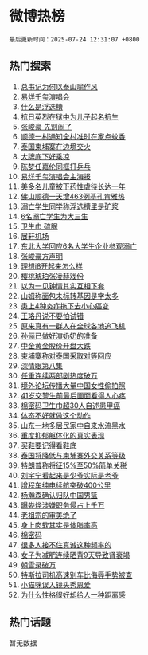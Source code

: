 # 微博热榜

`最后更新时间：2025-07-24 12:31:07 +0800`

## 热门搜索

1. [总书记为何以泰山喻作风](https://m.weibo.cn/search?containerid=100103type%3D1%26t%3D10%26q%3D%23%E6%80%BB%E4%B9%A6%E8%AE%B0%E4%B8%BA%E4%BD%95%E4%BB%A5%E6%B3%B0%E5%B1%B1%E5%96%BB%E4%BD%9C%E9%A3%8E%23&stream_entry_id=51&isnewpage=1&extparam=seat%3D1%26c_type%3D51%26pos%3D0%26q%3D%2523%25E6%2580%25BB%25E4%25B9%25A6%25E8%25AE%25B0%25E4%25B8%25BA%25E4%25BD%2595%25E4%25BB%25A5%25E6%25B3%25B0%25E5%25B1%25B1%25E5%2596%25BB%25E4%25BD%259C%25E9%25A3%258E%2523%26dgr%3D0%26stream_entry_id%3D51%26cate%3D10103%26filter_type%3Drealtimehot%26display_time%3D1753331466%26pre_seqid%3D1753331466188910978861)
1. [易烊千玺演唱会](https://m.weibo.cn/search?containerid=100103type%3D1%26t%3D10%26q%3D%23%E6%98%93%E7%83%8A%E5%8D%83%E7%8E%BA%E6%BC%94%E5%94%B1%E4%BC%9A%23&stream_entry_id=31&isnewpage=1&extparam=seat%3D1%26band_rank%3D1%26flag%3D1%26pos%3D0%26cate%3D5001%26lcate%3D5001%26c_type%3D31%26q%3D%2523%25E6%2598%2593%25E7%2583%258A%25E5%258D%2583%25E7%258E%25BA%25E6%25BC%2594%25E5%2594%25B1%25E4%25BC%259A%2523%26dgr%3D0%26stream_entry_id%3D31%26realpos%3D1%26filter_type%3Drealtimehot%26display_time%3D1753331466%26pre_seqid%3D1753331466188910978861)
1. [什么是浮选槽](https://m.weibo.cn/search?containerid=100103type%3D1%26t%3D10%26q%3D%23%E4%BB%80%E4%B9%88%E6%98%AF%E6%B5%AE%E9%80%89%E6%A7%BD%23&stream_entry_id=31&isnewpage=1&extparam=seat%3D1%26band_rank%3D2%26flag%3D1%26pos%3D1%26cate%3D5001%26lcate%3D5001%26c_type%3D31%26q%3D%2523%25E4%25BB%2580%25E4%25B9%2588%25E6%2598%25AF%25E6%25B5%25AE%25E9%2580%2589%25E6%25A7%25BD%2523%26dgr%3D0%26stream_entry_id%3D31%26realpos%3D2%26filter_type%3Drealtimehot%26display_time%3D1753331466%26pre_seqid%3D1753331466188910978861)
1. [抗日英烈在狱中为儿子起名抗生](https://m.weibo.cn/search?containerid=100103type%3D1%26t%3D10%26q%3D%23%E6%8A%97%E6%97%A5%E8%8B%B1%E7%83%88%E5%9C%A8%E7%8B%B1%E4%B8%AD%E4%B8%BA%E5%84%BF%E5%AD%90%E8%B5%B7%E5%90%8D%E6%8A%97%E7%94%9F%23&stream_entry_id=31&isnewpage=1&extparam=seat%3D1%26band_rank%3D3%26flag%3D0%26pos%3D2%26cate%3D5001%26lcate%3D5001%26c_type%3D31%26q%3D%2523%25E6%258A%2597%25E6%2597%25A5%25E8%258B%25B1%25E7%2583%2588%25E5%259C%25A8%25E7%258B%25B1%25E4%25B8%25AD%25E4%25B8%25BA%25E5%2584%25BF%25E5%25AD%2590%25E8%25B5%25B7%25E5%2590%258D%25E6%258A%2597%25E7%2594%259F%2523%26dgr%3D0%26stream_entry_id%3D31%26realpos%3D3%26filter_type%3Drealtimehot%26display_time%3D1753331466%26pre_seqid%3D1753331466188910978861)
1. [张峻豪 先别闹了](https://m.weibo.cn/search?containerid=100103type%3D1%26t%3D10%26q%3D%E5%BC%A0%E5%B3%BB%E8%B1%AA+%E5%85%88%E5%88%AB%E9%97%B9%E4%BA%86&stream_entry_id=31&isnewpage=1&extparam=seat%3D1%26band_rank%3D4%26flag%3D1%26pos%3D3%26cate%3D5001%26lcate%3D5001%26c_type%3D31%26q%3D%25E5%25BC%25A0%25E5%25B3%25BB%25E8%25B1%25AA%2520%25E5%2585%2588%25E5%2588%25AB%25E9%2597%25B9%25E4%25BA%2586%26dgr%3D0%26stream_entry_id%3D31%26realpos%3D4%26filter_type%3Drealtimehot%26display_time%3D1753331466%26pre_seqid%3D1753331466188910978861)
1. [顺德一村通知全村准时在家点蚊香](https://m.weibo.cn/search?containerid=100103type%3D1%26t%3D10%26q%3D%23%E9%A1%BA%E5%BE%B7%E4%B8%80%E6%9D%91%E9%80%9A%E7%9F%A5%E5%85%A8%E6%9D%91%E5%87%86%E6%97%B6%E5%9C%A8%E5%AE%B6%E7%82%B9%E8%9A%8A%E9%A6%99%23&stream_entry_id=31&isnewpage=1&extparam=seat%3D1%26band_rank%3D5%26flag%3D0%26pos%3D4%26cate%3D5001%26lcate%3D5001%26c_type%3D31%26q%3D%2523%25E9%25A1%25BA%25E5%25BE%25B7%25E4%25B8%2580%25E6%259D%2591%25E9%2580%259A%25E7%259F%25A5%25E5%2585%25A8%25E6%259D%2591%25E5%2587%2586%25E6%2597%25B6%25E5%259C%25A8%25E5%25AE%25B6%25E7%2582%25B9%25E8%259A%258A%25E9%25A6%2599%2523%26dgr%3D0%26stream_entry_id%3D31%26realpos%3D5%26filter_type%3Drealtimehot%26display_time%3D1753331466%26pre_seqid%3D1753331466188910978861)
1. [泰国柬埔寨在边境交火](https://m.weibo.cn/search?containerid=100103type%3D1%26t%3D10%26q%3D%23%E6%B3%B0%E5%9B%BD%E6%9F%AC%E5%9F%94%E5%AF%A8%E5%9C%A8%E8%BE%B9%E5%A2%83%E4%BA%A4%E7%81%AB%23&stream_entry_id=31&isnewpage=1&extparam=seat%3D1%26band_rank%3D6%26flag%3D0%26pos%3D5%26cate%3D5001%26lcate%3D5001%26c_type%3D31%26q%3D%2523%25E6%25B3%25B0%25E5%259B%25BD%25E6%259F%25AC%25E5%259F%2594%25E5%25AF%25A8%25E5%259C%25A8%25E8%25BE%25B9%25E5%25A2%2583%25E4%25BA%25A4%25E7%2581%25AB%2523%26dgr%3D0%26stream_entry_id%3D31%26realpos%3D6%26filter_type%3Drealtimehot%26display_time%3D1753331466%26pre_seqid%3D1753331466188910978861)
1. [大牌底下好乘凉](https://m.weibo.cn/search?containerid=100103type%3D1%26t%3D10%26q%3D%23%E5%A4%A7%E7%89%8C%E5%BA%95%E4%B8%8B%E5%A5%BD%E4%B9%98%E5%87%89%23&stream_entry_id=31&isnewpage=1&extparam=seat%3D1%26c_type%3D31%26topic_ad%3D1%26is_ad_pos%3D1%26pos%3D6%26band_rank%3D7%26cate%3D5001%26lcate%3D5001%26q%3D%2523%25E5%25A4%25A7%25E7%2589%258C%25E5%25BA%2595%25E4%25B8%258B%25E5%25A5%25BD%25E4%25B9%2598%25E5%2587%2589%2523%26dgr%3D0%26stream_entry_id%3D31%26adid%3D294405%26filter_type%3Drealtimehot%26display_time%3D1753331466%26pre_seqid%3D1753331466188910978861)
1. [陈梦任嘉伦同框打乒乓](https://m.weibo.cn/search?containerid=100103type%3D1%26t%3D10%26q%3D%23%E9%99%88%E6%A2%A6%E4%BB%BB%E5%98%89%E4%BC%A6%E5%90%8C%E6%A1%86%E6%89%93%E4%B9%92%E4%B9%93%23&stream_entry_id=31&isnewpage=1&extparam=seat%3D1%26band_rank%3D7%26flag%3D1%26pos%3D7%26cate%3D5001%26lcate%3D5001%26c_type%3D31%26q%3D%2523%25E9%2599%2588%25E6%25A2%25A6%25E4%25BB%25BB%25E5%2598%2589%25E4%25BC%25A6%25E5%2590%258C%25E6%25A1%2586%25E6%2589%2593%25E4%25B9%2592%25E4%25B9%2593%2523%26dgr%3D0%26stream_entry_id%3D31%26realpos%3D7%26filter_type%3Drealtimehot%26display_time%3D1753331466%26pre_seqid%3D1753331466188910978861)
1. [易烊千玺演唱会主海报](https://m.weibo.cn/search?containerid=100103type%3D1%26t%3D10%26q%3D%23%E6%98%93%E7%83%8A%E5%8D%83%E7%8E%BA%E6%BC%94%E5%94%B1%E4%BC%9A%E4%B8%BB%E6%B5%B7%E6%8A%A5%23&stream_entry_id=31&isnewpage=1&extparam=seat%3D1%26band_rank%3D8%26flag%3D1%26pos%3D8%26cate%3D5001%26lcate%3D5001%26c_type%3D31%26q%3D%2523%25E6%2598%2593%25E7%2583%258A%25E5%258D%2583%25E7%258E%25BA%25E6%25BC%2594%25E5%2594%25B1%25E4%25BC%259A%25E4%25B8%25BB%25E6%25B5%25B7%25E6%258A%25A5%2523%26dgr%3D0%26stream_entry_id%3D31%26realpos%3D8%26filter_type%3Drealtimehot%26display_time%3D1753331466%26pre_seqid%3D1753331466188910978861)
1. [美多名儿童被下药性虐待长达一年](https://m.weibo.cn/search?containerid=100103type%3D1%26t%3D10%26q%3D%E7%BE%8E%E5%A4%9A%E5%90%8D%E5%84%BF%E7%AB%A5%E8%A2%AB%E4%B8%8B%E8%8D%AF%E6%80%A7%E8%99%90%E5%BE%85%E9%95%BF%E8%BE%BE%E4%B8%80%E5%B9%B4&stream_entry_id=31&isnewpage=1&extparam=seat%3D1%26band_rank%3D9%26flag%3D0%26pos%3D9%26cate%3D5001%26lcate%3D5001%26c_type%3D31%26q%3D%25E7%25BE%258E%25E5%25A4%259A%25E5%2590%258D%25E5%2584%25BF%25E7%25AB%25A5%25E8%25A2%25AB%25E4%25B8%258B%25E8%258D%25AF%25E6%2580%25A7%25E8%2599%2590%25E5%25BE%2585%25E9%2595%25BF%25E8%25BE%25BE%25E4%25B8%2580%25E5%25B9%25B4%26dgr%3D0%26stream_entry_id%3D31%26realpos%3D9%26filter_type%3Drealtimehot%26display_time%3D1753331466%26pre_seqid%3D1753331466188910978861)
1. [佛山顺德一天增463例基孔肯雅热](https://m.weibo.cn/search?containerid=100103type%3D1%26t%3D10%26q%3D%23%E4%BD%9B%E5%B1%B1%E9%A1%BA%E5%BE%B7%E4%B8%80%E5%A4%A9%E5%A2%9E463%E4%BE%8B%E5%9F%BA%E5%AD%94%E8%82%AF%E9%9B%85%E7%83%AD%23&stream_entry_id=31&isnewpage=1&extparam=seat%3D1%26band_rank%3D10%26flag%3D1%26pos%3D10%26cate%3D5001%26lcate%3D5001%26c_type%3D31%26q%3D%2523%25E4%25BD%259B%25E5%25B1%25B1%25E9%25A1%25BA%25E5%25BE%25B7%25E4%25B8%2580%25E5%25A4%25A9%25E5%25A2%259E463%25E4%25BE%258B%25E5%259F%25BA%25E5%25AD%2594%25E8%2582%25AF%25E9%259B%2585%25E7%2583%25AD%2523%26dgr%3D0%26stream_entry_id%3D31%26realpos%3D10%26filter_type%3Drealtimehot%26display_time%3D1753331466%26pre_seqid%3D1753331466188910978861)
1. [溺亡学生同学称浮选槽里是矿浆](https://m.weibo.cn/search?containerid=100103type%3D1%26t%3D10%26q%3D%23%E6%BA%BA%E4%BA%A1%E5%AD%A6%E7%94%9F%E5%90%8C%E5%AD%A6%E7%A7%B0%E6%B5%AE%E9%80%89%E6%A7%BD%E9%87%8C%E6%98%AF%E7%9F%BF%E6%B5%86%23&stream_entry_id=31&isnewpage=1&extparam=seat%3D1%26band_rank%3D11%26flag%3D0%26pos%3D11%26cate%3D5001%26lcate%3D5001%26c_type%3D31%26q%3D%2523%25E6%25BA%25BA%25E4%25BA%25A1%25E5%25AD%25A6%25E7%2594%259F%25E5%2590%258C%25E5%25AD%25A6%25E7%25A7%25B0%25E6%25B5%25AE%25E9%2580%2589%25E6%25A7%25BD%25E9%2587%258C%25E6%2598%25AF%25E7%259F%25BF%25E6%25B5%2586%2523%26dgr%3D0%26stream_entry_id%3D31%26realpos%3D11%26filter_type%3Drealtimehot%26display_time%3D1753331466%26pre_seqid%3D1753331466188910978861)
1. [6名溺亡学生为大三生](https://m.weibo.cn/search?containerid=100103type%3D1%26t%3D10%26q%3D%236%E5%90%8D%E6%BA%BA%E4%BA%A1%E5%AD%A6%E7%94%9F%E4%B8%BA%E5%A4%A7%E4%B8%89%E7%94%9F%23&stream_entry_id=31&isnewpage=1&extparam=seat%3D1%26band_rank%3D12%26flag%3D1%26pos%3D12%26cate%3D5001%26lcate%3D5001%26c_type%3D31%26q%3D%25236%25E5%2590%258D%25E6%25BA%25BA%25E4%25BA%25A1%25E5%25AD%25A6%25E7%2594%259F%25E4%25B8%25BA%25E5%25A4%25A7%25E4%25B8%2589%25E7%2594%259F%2523%26dgr%3D0%26stream_entry_id%3D31%26realpos%3D12%26filter_type%3Drealtimehot%26display_time%3D1753331466%26pre_seqid%3D1753331466188910978861)
1. [卫生巾 硫脲](https://m.weibo.cn/search?containerid=100103type%3D1%26t%3D10%26q%3D%E5%8D%AB%E7%94%9F%E5%B7%BE+%E7%A1%AB%E8%84%B2&stream_entry_id=31&isnewpage=1&extparam=seat%3D1%26band_rank%3D13%26flag%3D2%26pos%3D13%26cate%3D5001%26lcate%3D5001%26c_type%3D31%26q%3D%25E5%258D%25AB%25E7%2594%259F%25E5%25B7%25BE%2520%25E7%25A1%25AB%25E8%2584%25B2%26dgr%3D0%26stream_entry_id%3D31%26realpos%3D13%26filter_type%3Drealtimehot%26display_time%3D1753331466%26pre_seqid%3D1753331466188910978861)
1. [展轩机场](https://m.weibo.cn/search?containerid=100103type%3D1%26t%3D10%26q%3D%E5%B1%95%E8%BD%A9%E6%9C%BA%E5%9C%BA&stream_entry_id=31&isnewpage=1&extparam=seat%3D1%26band_rank%3D14%26flag%3D1%26pos%3D14%26cate%3D5001%26lcate%3D5001%26c_type%3D31%26q%3D%25E5%25B1%2595%25E8%25BD%25A9%25E6%259C%25BA%25E5%259C%25BA%26dgr%3D0%26stream_entry_id%3D31%26realpos%3D14%26filter_type%3Drealtimehot%26display_time%3D1753331466%26pre_seqid%3D1753331466188910978861)
1. [东北大学回应6名大学生企业参观溺亡](https://m.weibo.cn/search?containerid=100103type%3D1%26t%3D10%26q%3D%23%E4%B8%9C%E5%8C%97%E5%A4%A7%E5%AD%A6%E5%9B%9E%E5%BA%946%E5%90%8D%E5%A4%A7%E5%AD%A6%E7%94%9F%E4%BC%81%E4%B8%9A%E5%8F%82%E8%A7%82%E6%BA%BA%E4%BA%A1%23&stream_entry_id=31&isnewpage=1&extparam=seat%3D1%26band_rank%3D15%26flag%3D0%26pos%3D15%26cate%3D5001%26lcate%3D5001%26c_type%3D31%26q%3D%2523%25E4%25B8%259C%25E5%258C%2597%25E5%25A4%25A7%25E5%25AD%25A6%25E5%259B%259E%25E5%25BA%25946%25E5%2590%258D%25E5%25A4%25A7%25E5%25AD%25A6%25E7%2594%259F%25E4%25BC%2581%25E4%25B8%259A%25E5%258F%2582%25E8%25A7%2582%25E6%25BA%25BA%25E4%25BA%25A1%2523%26dgr%3D0%26stream_entry_id%3D31%26realpos%3D15%26filter_type%3Drealtimehot%26display_time%3D1753331466%26pre_seqid%3D1753331466188910978861)
1. [张峻豪方声明](https://m.weibo.cn/search?containerid=100103type%3D1%26t%3D10%26q%3D%23%E5%BC%A0%E5%B3%BB%E8%B1%AA%E6%96%B9%E5%A3%B0%E6%98%8E%23&stream_entry_id=31&isnewpage=1&extparam=seat%3D1%26band_rank%3D16%26flag%3D1%26pos%3D16%26cate%3D5001%26lcate%3D5001%26c_type%3D31%26q%3D%2523%25E5%25BC%25A0%25E5%25B3%25BB%25E8%25B1%25AA%25E6%2596%25B9%25E5%25A3%25B0%25E6%2598%258E%2523%26dgr%3D0%26stream_entry_id%3D31%26realpos%3D16%26filter_type%3Drealtimehot%26display_time%3D1753331466%26pre_seqid%3D1753331466188910978861)
1. [理想i8开起来怎么样](https://m.weibo.cn/search?containerid=100103type%3D1%26t%3D10%26q%3D%23%E7%90%86%E6%83%B3i8%E5%BC%80%E8%B5%B7%E6%9D%A5%E6%80%8E%E4%B9%88%E6%A0%B7%23&stream_entry_id=31&isnewpage=1&extparam=seat%3D1%26band_rank%3D17%26flag%3D1%26pos%3D17%26cate%3D5001%26lcate%3D5001%26c_type%3D31%26q%3D%2523%25E7%2590%2586%25E6%2583%25B3i8%25E5%25BC%2580%25E8%25B5%25B7%25E6%259D%25A5%25E6%2580%258E%25E4%25B9%2588%25E6%25A0%25B7%2523%26dgr%3D0%26stream_entry_id%3D31%26realpos%3D17%26filter_type%3Drealtimehot%26display_time%3D1753331466%26pre_seqid%3D1753331466188910978861)
1. [樱桃琥珀张凌赫戏份](https://m.weibo.cn/search?containerid=100103type%3D1%26t%3D10%26q%3D%E6%A8%B1%E6%A1%83%E7%90%A5%E7%8F%80%E5%BC%A0%E5%87%8C%E8%B5%AB%E6%88%8F%E4%BB%BD&stream_entry_id=31&isnewpage=1&extparam=seat%3D1%26band_rank%3D18%26flag%3D0%26pos%3D18%26cate%3D5001%26lcate%3D5001%26c_type%3D31%26q%3D%25E6%25A8%25B1%25E6%25A1%2583%25E7%2590%25A5%25E7%258F%2580%25E5%25BC%25A0%25E5%2587%258C%25E8%25B5%25AB%25E6%2588%258F%25E4%25BB%25BD%26dgr%3D0%26stream_entry_id%3D31%26realpos%3D18%26filter_type%3Drealtimehot%26display_time%3D1753331466%26pre_seqid%3D1753331466188910978861)
1. [以为一见钟情其实互相下套](https://m.weibo.cn/search?containerid=100103type%3D1%26t%3D10%26q%3D%E4%BB%A5%E4%B8%BA%E4%B8%80%E8%A7%81%E9%92%9F%E6%83%85%E5%85%B6%E5%AE%9E%E4%BA%92%E7%9B%B8%E4%B8%8B%E5%A5%97&stream_entry_id=31&isnewpage=1&extparam=seat%3D1%26band_rank%3D19%26flag%3D1%26pos%3D19%26cate%3D5001%26lcate%3D5001%26c_type%3D31%26q%3D%25E4%25BB%25A5%25E4%25B8%25BA%25E4%25B8%2580%25E8%25A7%2581%25E9%2592%259F%25E6%2583%2585%25E5%2585%25B6%25E5%25AE%259E%25E4%25BA%2592%25E7%259B%25B8%25E4%25B8%258B%25E5%25A5%2597%26dgr%3D0%26stream_entry_id%3D31%26realpos%3D19%26filter_type%3Drealtimehot%26display_time%3D1753331466%26pre_seqid%3D1753331466188910978861)
1. [山姆称面包未标转基因是字太多](https://m.weibo.cn/search?containerid=100103type%3D1%26t%3D10%26q%3D%23%E5%B1%B1%E5%A7%86%E7%A7%B0%E9%9D%A2%E5%8C%85%E6%9C%AA%E6%A0%87%E8%BD%AC%E5%9F%BA%E5%9B%A0%E6%98%AF%E5%AD%97%E5%A4%AA%E5%A4%9A%23&stream_entry_id=31&isnewpage=1&extparam=seat%3D1%26band_rank%3D20%26flag%3D1%26pos%3D20%26cate%3D5001%26lcate%3D5001%26c_type%3D31%26q%3D%2523%25E5%25B1%25B1%25E5%25A7%2586%25E7%25A7%25B0%25E9%259D%25A2%25E5%258C%2585%25E6%259C%25AA%25E6%25A0%2587%25E8%25BD%25AC%25E5%259F%25BA%25E5%259B%25A0%25E6%2598%25AF%25E5%25AD%2597%25E5%25A4%25AA%25E5%25A4%259A%2523%26dgr%3D0%26stream_entry_id%3D31%26realpos%3D20%26filter_type%3Drealtimehot%26display_time%3D1753331466%26pre_seqid%3D1753331466188910978861)
1. [患上4种炎症拖下去小心癌变](https://m.weibo.cn/search?containerid=100103type%3D1%26t%3D10%26q%3D%23%E6%82%A3%E4%B8%8A4%E7%A7%8D%E7%82%8E%E7%97%87%E6%8B%96%E4%B8%8B%E5%8E%BB%E5%B0%8F%E5%BF%83%E7%99%8C%E5%8F%98%23&stream_entry_id=31&isnewpage=1&extparam=seat%3D1%26band_rank%3D21%26flag%3D0%26pos%3D21%26cate%3D5001%26lcate%3D5001%26c_type%3D31%26q%3D%2523%25E6%2582%25A3%25E4%25B8%258A4%25E7%25A7%258D%25E7%2582%258E%25E7%2597%2587%25E6%258B%2596%25E4%25B8%258B%25E5%258E%25BB%25E5%25B0%258F%25E5%25BF%2583%25E7%2599%258C%25E5%258F%2598%2523%26dgr%3D0%26stream_entry_id%3D31%26realpos%3D21%26filter_type%3Drealtimehot%26display_time%3D1753331466%26pre_seqid%3D1753331466188910978861)
1. [王珞丹说不要怕试错](https://m.weibo.cn/search?containerid=100103type%3D1%26t%3D10%26q%3D%23%E7%8E%8B%E7%8F%9E%E4%B8%B9%E8%AF%B4%E4%B8%8D%E8%A6%81%E6%80%95%E8%AF%95%E9%94%99%23&stream_entry_id=31&isnewpage=1&extparam=seat%3D1%26band_rank%3D22%26flag%3D1%26pos%3D22%26cate%3D5001%26lcate%3D5001%26c_type%3D31%26q%3D%2523%25E7%258E%258B%25E7%258F%259E%25E4%25B8%25B9%25E8%25AF%25B4%25E4%25B8%258D%25E8%25A6%2581%25E6%2580%2595%25E8%25AF%2595%25E9%2594%2599%2523%26dgr%3D0%26stream_entry_id%3D31%26realpos%3D22%26filter_type%3Drealtimehot%26display_time%3D1753331466%26pre_seqid%3D1753331466188910978861)
1. [原来真有一群人在全球各地追飞机](https://m.weibo.cn/search?containerid=100103type%3D1%26t%3D10%26q%3D%23%E5%8E%9F%E6%9D%A5%E7%9C%9F%E6%9C%89%E4%B8%80%E7%BE%A4%E4%BA%BA%E5%9C%A8%E5%85%A8%E7%90%83%E5%90%84%E5%9C%B0%E8%BF%BD%E9%A3%9E%E6%9C%BA%23&stream_entry_id=31&isnewpage=1&extparam=seat%3D1%26band_rank%3D23%26flag%3D1%26pos%3D23%26cate%3D5001%26lcate%3D5001%26c_type%3D31%26q%3D%2523%25E5%258E%259F%25E6%259D%25A5%25E7%259C%259F%25E6%259C%2589%25E4%25B8%2580%25E7%25BE%25A4%25E4%25BA%25BA%25E5%259C%25A8%25E5%2585%25A8%25E7%2590%2583%25E5%2590%2584%25E5%259C%25B0%25E8%25BF%25BD%25E9%25A3%259E%25E6%259C%25BA%2523%26dgr%3D0%26stream_entry_id%3D31%26realpos%3D23%26filter_type%3Drealtimehot%26display_time%3D1753331466%26pre_seqid%3D1753331466188910978861)
1. [孙俪已做好演奶奶的准备](https://m.weibo.cn/search?containerid=100103type%3D1%26t%3D10%26q%3D%23%E5%AD%99%E4%BF%AA%E5%B7%B2%E5%81%9A%E5%A5%BD%E6%BC%94%E5%A5%B6%E5%A5%B6%E7%9A%84%E5%87%86%E5%A4%87%23&stream_entry_id=31&isnewpage=1&extparam=seat%3D1%26band_rank%3D24%26flag%3D1%26pos%3D24%26cate%3D5001%26lcate%3D5001%26c_type%3D31%26q%3D%2523%25E5%25AD%2599%25E4%25BF%25AA%25E5%25B7%25B2%25E5%2581%259A%25E5%25A5%25BD%25E6%25BC%2594%25E5%25A5%25B6%25E5%25A5%25B6%25E7%259A%2584%25E5%2587%2586%25E5%25A4%2587%2523%26dgr%3D0%26stream_entry_id%3D31%26realpos%3D24%26filter_type%3Drealtimehot%26display_time%3D1753331466%26pre_seqid%3D1753331466188910978861)
1. [中金黄金股价开盘大跌](https://m.weibo.cn/search?containerid=100103type%3D1%26t%3D10%26q%3D%23%E4%B8%AD%E9%87%91%E9%BB%84%E9%87%91%E8%82%A1%E4%BB%B7%E5%BC%80%E7%9B%98%E5%A4%A7%E8%B7%8C%23&stream_entry_id=31&isnewpage=1&extparam=seat%3D1%26band_rank%3D25%26flag%3D1%26pos%3D25%26cate%3D5001%26lcate%3D5001%26c_type%3D31%26q%3D%2523%25E4%25B8%25AD%25E9%2587%2591%25E9%25BB%2584%25E9%2587%2591%25E8%2582%25A1%25E4%25BB%25B7%25E5%25BC%2580%25E7%259B%2598%25E5%25A4%25A7%25E8%25B7%258C%2523%26dgr%3D0%26stream_entry_id%3D31%26realpos%3D25%26filter_type%3Drealtimehot%26display_time%3D1753331466%26pre_seqid%3D1753331466188910978861)
1. [柬埔寨称对泰国采取对等回应](https://m.weibo.cn/search?containerid=100103type%3D1%26t%3D10%26q%3D%23%E6%9F%AC%E5%9F%94%E5%AF%A8%E7%A7%B0%E5%AF%B9%E6%B3%B0%E5%9B%BD%E9%87%87%E5%8F%96%E5%AF%B9%E7%AD%89%E5%9B%9E%E5%BA%94%23&stream_entry_id=31&isnewpage=1&extparam=seat%3D1%26band_rank%3D26%26flag%3D1%26pos%3D26%26cate%3D5001%26lcate%3D5001%26c_type%3D31%26q%3D%2523%25E6%259F%25AC%25E5%259F%2594%25E5%25AF%25A8%25E7%25A7%25B0%25E5%25AF%25B9%25E6%25B3%25B0%25E5%259B%25BD%25E9%2587%2587%25E5%258F%2596%25E5%25AF%25B9%25E7%25AD%2589%25E5%259B%259E%25E5%25BA%2594%2523%26dgr%3D0%26stream_entry_id%3D31%26realpos%3D26%26filter_type%3Drealtimehot%26display_time%3D1753331466%26pre_seqid%3D1753331466188910978861)
1. [深情眼第八集](https://m.weibo.cn/search?containerid=100103type%3D1%26t%3D10%26q%3D%E6%B7%B1%E6%83%85%E7%9C%BC%E7%AC%AC%E5%85%AB%E9%9B%86&stream_entry_id=31&isnewpage=1&extparam=seat%3D1%26band_rank%3D27%26flag%3D0%26pos%3D27%26cate%3D5001%26lcate%3D5001%26c_type%3D31%26q%3D%25E6%25B7%25B1%25E6%2583%2585%25E7%259C%25BC%25E7%25AC%25AC%25E5%2585%25AB%25E9%259B%2586%26dgr%3D0%26stream_entry_id%3D31%26realpos%3D27%26filter_type%3Drealtimehot%26display_time%3D1753331466%26pre_seqid%3D1753331466188910978861)
1. [任重连续两部剧热度破万](https://m.weibo.cn/search?containerid=100103type%3D1%26t%3D10%26q%3D%E4%BB%BB%E9%87%8D%E8%BF%9E%E7%BB%AD%E4%B8%A4%E9%83%A8%E5%89%A7%E7%83%AD%E5%BA%A6%E7%A0%B4%E4%B8%87&stream_entry_id=31&isnewpage=1&extparam=seat%3D1%26band_rank%3D28%26flag%3D1%26pos%3D28%26cate%3D5001%26lcate%3D5001%26c_type%3D31%26q%3D%25E4%25BB%25BB%25E9%2587%258D%25E8%25BF%259E%25E7%25BB%25AD%25E4%25B8%25A4%25E9%2583%25A8%25E5%2589%25A7%25E7%2583%25AD%25E5%25BA%25A6%25E7%25A0%25B4%25E4%25B8%2587%26dgr%3D0%26stream_entry_id%3D31%26realpos%3D28%26filter_type%3Drealtimehot%26display_time%3D1753331466%26pre_seqid%3D1753331466188910978861)
1. [境外论坛传播大量中国女性偷拍照](https://m.weibo.cn/search?containerid=100103type%3D1%26t%3D10%26q%3D%23%E5%A2%83%E5%A4%96%E8%AE%BA%E5%9D%9B%E4%BC%A0%E6%92%AD%E5%A4%A7%E9%87%8F%E4%B8%AD%E5%9B%BD%E5%A5%B3%E6%80%A7%E5%81%B7%E6%8B%8D%E7%85%A7%23&stream_entry_id=31&isnewpage=1&extparam=seat%3D1%26band_rank%3D29%26flag%3D1%26pos%3D29%26cate%3D5001%26lcate%3D5001%26c_type%3D31%26q%3D%2523%25E5%25A2%2583%25E5%25A4%2596%25E8%25AE%25BA%25E5%259D%259B%25E4%25BC%25A0%25E6%2592%25AD%25E5%25A4%25A7%25E9%2587%258F%25E4%25B8%25AD%25E5%259B%25BD%25E5%25A5%25B3%25E6%2580%25A7%25E5%2581%25B7%25E6%258B%258D%25E7%2585%25A7%2523%26dgr%3D0%26stream_entry_id%3D31%26realpos%3D29%26filter_type%3Drealtimehot%26display_time%3D1753331466%26pre_seqid%3D1753331466188910978861)
1. [41岁交警生前最后画面看得人心疼](https://m.weibo.cn/search?containerid=100103type%3D1%26t%3D10%26q%3D%2341%E5%B2%81%E4%BA%A4%E8%AD%A6%E7%94%9F%E5%89%8D%E6%9C%80%E5%90%8E%E7%94%BB%E9%9D%A2%E7%9C%8B%E5%BE%97%E4%BA%BA%E5%BF%83%E7%96%BC%23&stream_entry_id=31&isnewpage=1&extparam=seat%3D1%26band_rank%3D30%26flag%3D0%26pos%3D30%26cate%3D5001%26lcate%3D5001%26c_type%3D31%26q%3D%252341%25E5%25B2%2581%25E4%25BA%25A4%25E8%25AD%25A6%25E7%2594%259F%25E5%2589%258D%25E6%259C%2580%25E5%2590%258E%25E7%2594%25BB%25E9%259D%25A2%25E7%259C%258B%25E5%25BE%2597%25E4%25BA%25BA%25E5%25BF%2583%25E7%2596%25BC%2523%26dgr%3D0%26stream_entry_id%3D31%26realpos%3D30%26filter_type%3Drealtimehot%26display_time%3D1753331466%26pre_seqid%3D1753331466188910978861)
1. [棉密码卫生巾超30人自述患甲癌](https://m.weibo.cn/search?containerid=100103type%3D1%26t%3D10%26q%3D%23%E6%A3%89%E5%AF%86%E7%A0%81%E5%8D%AB%E7%94%9F%E5%B7%BE%E8%B6%8530%E4%BA%BA%E8%87%AA%E8%BF%B0%E6%82%A3%E7%94%B2%E7%99%8C%23&stream_entry_id=31&isnewpage=1&extparam=seat%3D1%26band_rank%3D31%26flag%3D0%26pos%3D31%26cate%3D5001%26lcate%3D5001%26c_type%3D31%26q%3D%2523%25E6%25A3%2589%25E5%25AF%2586%25E7%25A0%2581%25E5%258D%25AB%25E7%2594%259F%25E5%25B7%25BE%25E8%25B6%258530%25E4%25BA%25BA%25E8%2587%25AA%25E8%25BF%25B0%25E6%2582%25A3%25E7%2594%25B2%25E7%2599%258C%2523%26dgr%3D0%26stream_entry_id%3D31%26realpos%3D31%26filter_type%3Drealtimehot%26display_time%3D1753331466%26pre_seqid%3D1753331466188910978861)
1. [体态不好就做这个动作](https://m.weibo.cn/search?containerid=100103type%3D1%26t%3D10%26q%3D%E4%BD%93%E6%80%81%E4%B8%8D%E5%A5%BD%E5%B0%B1%E5%81%9A%E8%BF%99%E4%B8%AA%E5%8A%A8%E4%BD%9C&stream_entry_id=31&isnewpage=1&extparam=seat%3D1%26band_rank%3D32%26flag%3D1%26pos%3D32%26cate%3D5001%26lcate%3D5001%26c_type%3D31%26q%3D%25E4%25BD%2593%25E6%2580%2581%25E4%25B8%258D%25E5%25A5%25BD%25E5%25B0%25B1%25E5%2581%259A%25E8%25BF%2599%25E4%25B8%25AA%25E5%258A%25A8%25E4%25BD%259C%26dgr%3D0%26stream_entry_id%3D31%26realpos%3D32%26filter_type%3Drealtimehot%26display_time%3D1753331466%26pre_seqid%3D1753331466188910978861)
1. [山东一地多居民家中自来水流黑水](https://m.weibo.cn/search?containerid=100103type%3D1%26t%3D10%26q%3D%23%E5%B1%B1%E4%B8%9C%E4%B8%80%E5%9C%B0%E5%A4%9A%E5%B1%85%E6%B0%91%E5%AE%B6%E4%B8%AD%E8%87%AA%E6%9D%A5%E6%B0%B4%E6%B5%81%E9%BB%91%E6%B0%B4%23&stream_entry_id=31&isnewpage=1&extparam=seat%3D1%26band_rank%3D33%26flag%3D1%26pos%3D33%26cate%3D5001%26lcate%3D5001%26c_type%3D31%26q%3D%2523%25E5%25B1%25B1%25E4%25B8%259C%25E4%25B8%2580%25E5%259C%25B0%25E5%25A4%259A%25E5%25B1%2585%25E6%25B0%2591%25E5%25AE%25B6%25E4%25B8%25AD%25E8%2587%25AA%25E6%259D%25A5%25E6%25B0%25B4%25E6%25B5%2581%25E9%25BB%2591%25E6%25B0%25B4%2523%26dgr%3D0%26stream_entry_id%3D31%26realpos%3D33%26filter_type%3Drealtimehot%26display_time%3D1753331466%26pre_seqid%3D1753331466188910978861)
1. [重度抑郁躯体化的真实表现](https://m.weibo.cn/search?containerid=100103type%3D1%26t%3D10%26q%3D%E9%87%8D%E5%BA%A6%E6%8A%91%E9%83%81%E8%BA%AF%E4%BD%93%E5%8C%96%E7%9A%84%E7%9C%9F%E5%AE%9E%E8%A1%A8%E7%8E%B0&stream_entry_id=31&isnewpage=1&extparam=seat%3D1%26band_rank%3D34%26flag%3D0%26pos%3D34%26cate%3D5001%26lcate%3D5001%26c_type%3D31%26q%3D%25E9%2587%258D%25E5%25BA%25A6%25E6%258A%2591%25E9%2583%2581%25E8%25BA%25AF%25E4%25BD%2593%25E5%258C%2596%25E7%259A%2584%25E7%259C%259F%25E5%25AE%259E%25E8%25A1%25A8%25E7%258E%25B0%26dgr%3D0%26stream_entry_id%3D31%26realpos%3D34%26filter_type%3Drealtimehot%26display_time%3D1753331466%26pre_seqid%3D1753331466188910978861)
1. [买鞋要记得看鞋底](https://m.weibo.cn/search?containerid=100103type%3D1%26t%3D10%26q%3D%E4%B9%B0%E9%9E%8B%E8%A6%81%E8%AE%B0%E5%BE%97%E7%9C%8B%E9%9E%8B%E5%BA%95&stream_entry_id=31&isnewpage=1&extparam=seat%3D1%26band_rank%3D35%26flag%3D1%26pos%3D35%26cate%3D5001%26lcate%3D5001%26c_type%3D31%26q%3D%25E4%25B9%25B0%25E9%259E%258B%25E8%25A6%2581%25E8%25AE%25B0%25E5%25BE%2597%25E7%259C%258B%25E9%259E%258B%25E5%25BA%2595%26dgr%3D0%26stream_entry_id%3D31%26realpos%3D35%26filter_type%3Drealtimehot%26display_time%3D1753331466%26pre_seqid%3D1753331466188910978861)
1. [泰国将降低与柬埔寨外交关系等级](https://m.weibo.cn/search?containerid=100103type%3D1%26t%3D10%26q%3D%23%E6%B3%B0%E5%9B%BD%E5%B0%86%E9%99%8D%E4%BD%8E%E4%B8%8E%E6%9F%AC%E5%9F%94%E5%AF%A8%E5%A4%96%E4%BA%A4%E5%85%B3%E7%B3%BB%E7%AD%89%E7%BA%A7%23&stream_entry_id=31&isnewpage=1&extparam=seat%3D1%26band_rank%3D36%26flag%3D1%26pos%3D36%26cate%3D5001%26lcate%3D5001%26c_type%3D31%26q%3D%2523%25E6%25B3%25B0%25E5%259B%25BD%25E5%25B0%2586%25E9%2599%258D%25E4%25BD%258E%25E4%25B8%258E%25E6%259F%25AC%25E5%259F%2594%25E5%25AF%25A8%25E5%25A4%2596%25E4%25BA%25A4%25E5%2585%25B3%25E7%25B3%25BB%25E7%25AD%2589%25E7%25BA%25A7%2523%26dgr%3D0%26stream_entry_id%3D31%26realpos%3D36%26filter_type%3Drealtimehot%26display_time%3D1753331466%26pre_seqid%3D1753331466188910978861)
1. [特朗普称将征15%至50%简单关税](https://m.weibo.cn/search?containerid=100103type%3D1%26t%3D10%26q%3D%23%E7%89%B9%E6%9C%97%E6%99%AE%E7%A7%B0%E5%B0%86%E5%BE%8115%25%E8%87%B350%25%E7%AE%80%E5%8D%95%E5%85%B3%E7%A8%8E%23&stream_entry_id=31&isnewpage=1&extparam=seat%3D1%26band_rank%3D37%26flag%3D0%26pos%3D37%26cate%3D5001%26lcate%3D5001%26c_type%3D31%26q%3D%2523%25E7%2589%25B9%25E6%259C%2597%25E6%2599%25AE%25E7%25A7%25B0%25E5%25B0%2586%25E5%25BE%258115%2525%25E8%2587%25B350%2525%25E7%25AE%2580%25E5%258D%2595%25E5%2585%25B3%25E7%25A8%258E%2523%26dgr%3D0%26stream_entry_id%3D31%26realpos%3D37%26filter_type%3Drealtimehot%26display_time%3D1753331466%26pre_seqid%3D1753331466188910978861)
1. [刘宇宁看起来是少爷实际是老爷](https://m.weibo.cn/search?containerid=100103type%3D1%26t%3D10%26q%3D%E5%88%98%E5%AE%87%E5%AE%81%E7%9C%8B%E8%B5%B7%E6%9D%A5%E6%98%AF%E5%B0%91%E7%88%B7%E5%AE%9E%E9%99%85%E6%98%AF%E8%80%81%E7%88%B7&stream_entry_id=31&isnewpage=1&extparam=seat%3D1%26band_rank%3D38%26flag%3D1%26pos%3D38%26cate%3D5001%26lcate%3D5001%26c_type%3D31%26q%3D%25E5%2588%2598%25E5%25AE%2587%25E5%25AE%2581%25E7%259C%258B%25E8%25B5%25B7%25E6%259D%25A5%25E6%2598%25AF%25E5%25B0%2591%25E7%2588%25B7%25E5%25AE%259E%25E9%2599%2585%25E6%2598%25AF%25E8%2580%2581%25E7%2588%25B7%26dgr%3D0%26stream_entry_id%3D31%26realpos%3D38%26filter_type%3Drealtimehot%26display_time%3D1753331466%26pre_seqid%3D1753331466188910978861)
1. [增程车纯电续航突破400公里](https://m.weibo.cn/search?containerid=100103type%3D1%26t%3D10%26q%3D%23%E5%A2%9E%E7%A8%8B%E8%BD%A6%E7%BA%AF%E7%94%B5%E7%BB%AD%E8%88%AA%E7%AA%81%E7%A0%B4400%E5%85%AC%E9%87%8C%23&stream_entry_id=31&isnewpage=1&extparam=seat%3D1%26band_rank%3D39%26flag%3D1%26pos%3D39%26cate%3D5001%26lcate%3D5001%26c_type%3D31%26q%3D%2523%25E5%25A2%259E%25E7%25A8%258B%25E8%25BD%25A6%25E7%25BA%25AF%25E7%2594%25B5%25E7%25BB%25AD%25E8%2588%25AA%25E7%25AA%2581%25E7%25A0%25B4400%25E5%2585%25AC%25E9%2587%258C%2523%26dgr%3D0%26stream_entry_id%3D31%26realpos%3D39%26filter_type%3Drealtimehot%26display_time%3D1753331466%26pre_seqid%3D1753331466188910978861)
1. [杨瀚森确认归队中国男篮](https://m.weibo.cn/search?containerid=100103type%3D1%26t%3D10%26q%3D%23%E6%9D%A8%E7%80%9A%E6%A3%AE%E7%A1%AE%E8%AE%A4%E5%BD%92%E9%98%9F%E4%B8%AD%E5%9B%BD%E7%94%B7%E7%AF%AE%23&stream_entry_id=31&isnewpage=1&extparam=seat%3D1%26band_rank%3D40%26flag%3D0%26pos%3D40%26cate%3D5001%26lcate%3D5001%26c_type%3D31%26q%3D%2523%25E6%259D%25A8%25E7%2580%259A%25E6%25A3%25AE%25E7%25A1%25AE%25E8%25AE%25A4%25E5%25BD%2592%25E9%2598%259F%25E4%25B8%25AD%25E5%259B%25BD%25E7%2594%25B7%25E7%25AF%25AE%2523%26dgr%3D0%26stream_entry_id%3D31%26realpos%3D40%26filter_type%3Drealtimehot%26display_time%3D1753331466%26pre_seqid%3D1753331466188910978861)
1. [曝娄烨涉嫌职务侵占上千万](https://m.weibo.cn/search?containerid=100103type%3D1%26t%3D10%26q%3D%23%E6%9B%9D%E5%A8%84%E7%83%A8%E6%B6%89%E5%AB%8C%E8%81%8C%E5%8A%A1%E4%BE%B5%E5%8D%A0%E4%B8%8A%E5%8D%83%E4%B8%87%23&stream_entry_id=31&isnewpage=1&extparam=seat%3D1%26band_rank%3D41%26flag%3D1%26pos%3D41%26cate%3D5001%26lcate%3D5001%26c_type%3D31%26q%3D%2523%25E6%259B%259D%25E5%25A8%2584%25E7%2583%25A8%25E6%25B6%2589%25E5%25AB%258C%25E8%2581%258C%25E5%258A%25A1%25E4%25BE%25B5%25E5%258D%25A0%25E4%25B8%258A%25E5%258D%2583%25E4%25B8%2587%2523%26dgr%3D0%26stream_entry_id%3D31%26realpos%3D41%26filter_type%3Drealtimehot%26display_time%3D1753331466%26pre_seqid%3D1753331466188910978861)
1. [老祖宗的审美绝了](https://m.weibo.cn/search?containerid=100103type%3D1%26t%3D10%26q%3D%23%E8%80%81%E7%A5%96%E5%AE%97%E7%9A%84%E5%AE%A1%E7%BE%8E%E7%BB%9D%E4%BA%86%23&stream_entry_id=31&isnewpage=1&extparam=seat%3D1%26band_rank%3D42%26flag%3D1%26pos%3D42%26cate%3D5001%26lcate%3D5001%26c_type%3D31%26q%3D%2523%25E8%2580%2581%25E7%25A5%2596%25E5%25AE%2597%25E7%259A%2584%25E5%25AE%25A1%25E7%25BE%258E%25E7%25BB%259D%25E4%25BA%2586%2523%26dgr%3D0%26stream_entry_id%3D31%26realpos%3D42%26filter_type%3Drealtimehot%26display_time%3D1753331466%26pre_seqid%3D1753331466188910978861)
1. [身上肉软其实是体脂率高](https://m.weibo.cn/search?containerid=100103type%3D1%26t%3D10%26q%3D%23%E8%BA%AB%E4%B8%8A%E8%82%89%E8%BD%AF%E5%85%B6%E5%AE%9E%E6%98%AF%E4%BD%93%E8%84%82%E7%8E%87%E9%AB%98%23&stream_entry_id=31&isnewpage=1&extparam=seat%3D1%26band_rank%3D43%26flag%3D0%26pos%3D43%26cate%3D5001%26lcate%3D5001%26c_type%3D31%26q%3D%2523%25E8%25BA%25AB%25E4%25B8%258A%25E8%2582%2589%25E8%25BD%25AF%25E5%2585%25B6%25E5%25AE%259E%25E6%2598%25AF%25E4%25BD%2593%25E8%2584%2582%25E7%258E%2587%25E9%25AB%2598%2523%26dgr%3D0%26stream_entry_id%3D31%26realpos%3D43%26filter_type%3Drealtimehot%26display_time%3D1753331466%26pre_seqid%3D1753331466188910978861)
1. [棉密码](https://m.weibo.cn/search?containerid=100103type%3D1%26t%3D10%26q%3D%E6%A3%89%E5%AF%86%E7%A0%81&stream_entry_id=31&isnewpage=1&extparam=seat%3D1%26band_rank%3D44%26flag%3D1%26pos%3D44%26cate%3D5001%26lcate%3D5001%26c_type%3D31%26q%3D%25E6%25A3%2589%25E5%25AF%2586%25E7%25A0%2581%26dgr%3D0%26stream_entry_id%3D31%26realpos%3D44%26filter_type%3Drealtimehot%26display_time%3D1753331466%26pre_seqid%3D1753331466188910978861)
1. [很多人接不住真诚这种频率的](https://m.weibo.cn/search?containerid=100103type%3D1%26t%3D10%26q%3D%E5%BE%88%E5%A4%9A%E4%BA%BA%E6%8E%A5%E4%B8%8D%E4%BD%8F%E7%9C%9F%E8%AF%9A%E8%BF%99%E7%A7%8D%E9%A2%91%E7%8E%87%E7%9A%84&stream_entry_id=31&isnewpage=1&extparam=seat%3D1%26band_rank%3D45%26flag%3D1%26pos%3D45%26cate%3D5001%26lcate%3D5001%26c_type%3D31%26q%3D%25E5%25BE%2588%25E5%25A4%259A%25E4%25BA%25BA%25E6%258E%25A5%25E4%25B8%258D%25E4%25BD%258F%25E7%259C%259F%25E8%25AF%259A%25E8%25BF%2599%25E7%25A7%258D%25E9%25A2%2591%25E7%258E%2587%25E7%259A%2584%26dgr%3D0%26stream_entry_id%3D31%26realpos%3D45%26filter_type%3Drealtimehot%26display_time%3D1753331466%26pre_seqid%3D1753331466188910978861)
1. [女子为减肥连续晒背9天导致肾衰竭](https://m.weibo.cn/search?containerid=100103type%3D1%26t%3D10%26q%3D%23%E5%A5%B3%E5%AD%90%E4%B8%BA%E5%87%8F%E8%82%A5%E8%BF%9E%E7%BB%AD%E6%99%92%E8%83%8C9%E5%A4%A9%E5%AF%BC%E8%87%B4%E8%82%BE%E8%A1%B0%E7%AB%AD%23&stream_entry_id=31&isnewpage=1&extparam=seat%3D1%26band_rank%3D46%26flag%3D0%26pos%3D46%26cate%3D5001%26lcate%3D5001%26c_type%3D31%26q%3D%2523%25E5%25A5%25B3%25E5%25AD%2590%25E4%25B8%25BA%25E5%2587%258F%25E8%2582%25A5%25E8%25BF%259E%25E7%25BB%25AD%25E6%2599%2592%25E8%2583%258C9%25E5%25A4%25A9%25E5%25AF%25BC%25E8%2587%25B4%25E8%2582%25BE%25E8%25A1%25B0%25E7%25AB%25AD%2523%26dgr%3D0%26stream_entry_id%3D31%26realpos%3D46%26filter_type%3Drealtimehot%26display_time%3D1753331466%26pre_seqid%3D1753331466188910978861)
1. [朝雪录破万](https://m.weibo.cn/search?containerid=100103type%3D1%26t%3D10%26q%3D%23%E6%9C%9D%E9%9B%AA%E5%BD%95%E7%A0%B4%E4%B8%87%23&stream_entry_id=31&isnewpage=1&extparam=seat%3D1%26band_rank%3D47%26flag%3D0%26pos%3D47%26cate%3D5001%26lcate%3D5001%26c_type%3D31%26q%3D%2523%25E6%259C%259D%25E9%259B%25AA%25E5%25BD%2595%25E7%25A0%25B4%25E4%25B8%2587%2523%26dgr%3D0%26stream_entry_id%3D31%26realpos%3D47%26filter_type%3Drealtimehot%26display_time%3D1753331466%26pre_seqid%3D1753331466188910978861)
1. [特斯拉司机高速别车比侮辱手势被查](https://m.weibo.cn/search?containerid=100103type%3D1%26t%3D10%26q%3D%23%E7%89%B9%E6%96%AF%E6%8B%89%E5%8F%B8%E6%9C%BA%E9%AB%98%E9%80%9F%E5%88%AB%E8%BD%A6%E6%AF%94%E4%BE%AE%E8%BE%B1%E6%89%8B%E5%8A%BF%E8%A2%AB%E6%9F%A5%23&stream_entry_id=31&isnewpage=1&extparam=seat%3D1%26band_rank%3D48%26flag%3D0%26pos%3D48%26cate%3D5001%26lcate%3D5001%26c_type%3D31%26q%3D%2523%25E7%2589%25B9%25E6%2596%25AF%25E6%258B%2589%25E5%258F%25B8%25E6%259C%25BA%25E9%25AB%2598%25E9%2580%259F%25E5%2588%25AB%25E8%25BD%25A6%25E6%25AF%2594%25E4%25BE%25AE%25E8%25BE%25B1%25E6%2589%258B%25E5%258A%25BF%25E8%25A2%25AB%25E6%259F%25A5%2523%26dgr%3D0%26stream_entry_id%3D31%26realpos%3D48%26filter_type%3Drealtimehot%26display_time%3D1753331466%26pre_seqid%3D1753331466188910978861)
1. [小猫咪误入镜头秀恩爱](https://m.weibo.cn/search?containerid=100103type%3D1%26t%3D10%26q%3D%E5%B0%8F%E7%8C%AB%E5%92%AA%E8%AF%AF%E5%85%A5%E9%95%9C%E5%A4%B4%E7%A7%80%E6%81%A9%E7%88%B1&stream_entry_id=31&isnewpage=1&extparam=seat%3D1%26band_rank%3D49%26flag%3D1%26pos%3D49%26cate%3D5001%26lcate%3D5001%26c_type%3D31%26q%3D%25E5%25B0%258F%25E7%258C%25AB%25E5%2592%25AA%25E8%25AF%25AF%25E5%2585%25A5%25E9%2595%259C%25E5%25A4%25B4%25E7%25A7%2580%25E6%2581%25A9%25E7%2588%25B1%26dgr%3D0%26stream_entry_id%3D31%26realpos%3D49%26filter_type%3Drealtimehot%26display_time%3D1753331466%26pre_seqid%3D1753331466188910978861)
1. [为什么性格很好却给人一种距离感](https://m.weibo.cn/search?containerid=100103type%3D1%26t%3D10%26q%3D%E4%B8%BA%E4%BB%80%E4%B9%88%E6%80%A7%E6%A0%BC%E5%BE%88%E5%A5%BD%E5%8D%B4%E7%BB%99%E4%BA%BA%E4%B8%80%E7%A7%8D%E8%B7%9D%E7%A6%BB%E6%84%9F&stream_entry_id=31&isnewpage=1&extparam=seat%3D1%26band_rank%3D50%26flag%3D0%26pos%3D50%26cate%3D5001%26lcate%3D5001%26c_type%3D31%26q%3D%25E4%25B8%25BA%25E4%25BB%2580%25E4%25B9%2588%25E6%2580%25A7%25E6%25A0%25BC%25E5%25BE%2588%25E5%25A5%25BD%25E5%258D%25B4%25E7%25BB%2599%25E4%25BA%25BA%25E4%25B8%2580%25E7%25A7%258D%25E8%25B7%259D%25E7%25A6%25BB%25E6%2584%259F%26dgr%3D0%26stream_entry_id%3D31%26realpos%3D50%26filter_type%3Drealtimehot%26display_time%3D1753331466%26pre_seqid%3D1753331466188910978861)

## 热门话题

暂无数据
